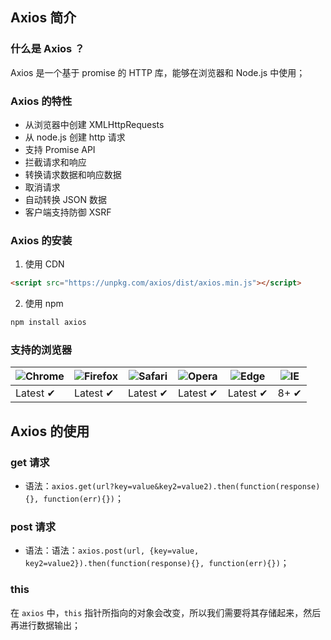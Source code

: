 

##  Axios 简介

###  什么是 Axios ？

Axios 是一个基于 promise 的 HTTP 库，能够在浏览器和 Node.js 中使用；

###  Axios 的特性

-   从浏览器中创建 XMLHttpRequests
-   从 node.js 创建 http 请求
-   支持 Promise API
-   拦截请求和响应
-   转换请求数据和响应数据
-   取消请求
-   自动转换 JSON 数据
-   客户端支持防御 XSRF

###  Axios 的安装

1.  使用 CDN

```html
<script src="https://unpkg.com/axios/dist/axios.min.js"></script>
```

2.  使用 npm

```bash
npm install axios
```

### 支持的浏览器

| ![Chrome](https://raw.github.com/alrra/browser-logos/master/src/chrome/chrome_48x48.png) | ![Firefox](https://raw.github.com/alrra/browser-logos/master/src/firefox/firefox_48x48.png) | ![Safari](https://raw.github.com/alrra/browser-logos/master/src/safari/safari_48x48.png) | ![Opera](https://raw.github.com/alrra/browser-logos/master/src/opera/opera_48x48.png) | ![Edge](https://raw.github.com/alrra/browser-logos/master/src/edge/edge_48x48.png) | ![IE](https://raw.github.com/alrra/browser-logos/master/src/archive/internet-explorer_9-11/internet-explorer_9-11_48x48.png) |
| ------------------------------------------------------------ | ------------------------------------------------------------ | ------------------------------------------------------------ | ------------------------------------------------------------ | ------------------------------------------------------------ | ------------------------------------------------------------ |
| Latest ✔                                                     | Latest ✔                                                     | Latest ✔                                                     | Latest ✔                                                     | Latest ✔                                                     | 8+ ✔                                                         |

##  Axios 的使用

### get 请求

-   语法：`axios.get(url?key=value&key2=value2).then(function(response){}, function(err){})`；

###  post 请求

-   语法：语法：`axios.post(url, {key=value, key2=value2}).then(function(response){}, function(err){})`；

###  this

在 `axios` 中，`this` 指针所指向的对象会改变，所以我们需要将其存储起来，然后再进行数据输出；


